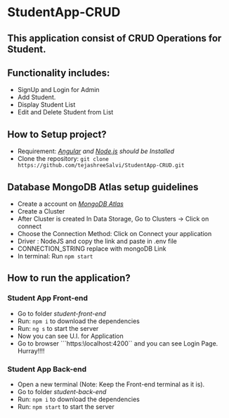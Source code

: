 # StudentApp-CRUD
## This application consist of CRUD Operations for Student.
## Functionality includes:
  - SignUp and Login for Admin
  - Add Student.
  - Display Student List
  - Edit and Delete Student from List
## How to Setup project?
- Requirement: *[Angular](https://cli.angular.io/) and [Node.js](https://nodejs.org/en/) should be Installed*
- Clone the repository:
```git clone https://github.com/tejashreeSalvi/StudentApp-CRUD.git```
## Database MongoDB Atlas setup guidelines
- Create a account on *[MongoDB Atlas](https://account.mongodb.com/account/login)*
- Create a Cluster
- After Cluster is created In Data Storage, Go to Clusters -> Click on connect
- Choose the Connection Method: Click on Connect your application
- Driver : NodeJS and copy the link and paste in .env file
- CONNECTION_STRING replace with mongoDB Link
- In terminal: Run ```npm start``` 
## How to run the application?
### Student App Front-end
- Go to folder *student-front-end*
- Run: ```npm i``` to download the dependencies
- Run: ```ng s``` to start the server
- Now you can see U.I. for Application
- Go to browser ```https:\\localhost:4200``  and you can see Login Page. Hurray!!!!
### Student App Back-end
- Open a new terminal (Note: Keep the Front-end terminal as it is).
- Go to folder *student-back-end*
- Run: ```npm i``` to download the dependencies
- Run: ```npm start``` to start the server
 
